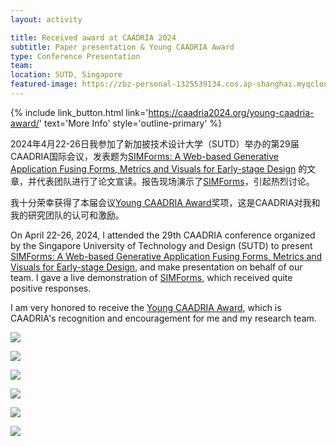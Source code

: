 ```yaml
---
layout: activity

title: Received award at CAADRIA 2024
subtitle: Paper presentation & Young CAADRIA Award
type: Conference Presentation
team:
location: SUTD, Singapore
featured-image: https://zbz-personal-1325539134.cos.ap-shanghai.myqcloud.com/image/Img_0154.JPG
---
```


{% include link_button.html link='https://caadria2024.org/young-caadria-award/' text='More Info'
style='outline-primary' %}

2024年4月22-26日我参加了新加披技术设计大学（SUTD）举办的第29届CAADRIA国际会议，发表题为[SIMForms: A Web-based Generative
Application Fusing Forms, Metrics and Visuals for Early-stage Design](../publications/2024-04-23-simforms)
的文章，并代表团队进行了论文宣读。报告现场演示了[SIMForms](../projects/2023-10-12-simforms)，引起热烈讨论。

我十分荣幸获得了本届会议[Young CAADRIA Award](https://caadria2024.org/young-caadria-award/)奖项，这是CAADRIA对我和我的研究团队的认可和激励。

On April 22-26, 2024, I attended the 29th CAADRIA conference organized by the Singapore University of Technology and
Design (SUTD) to
present [SIMForms: A Web-based Generative Application Fusing Forms, Metrics and Visuals for Early-stage Design](../publications/2024-04-23-simforms),
and make presentation on behalf of our team. I gave a live demonstration of [SIMForms](../projects/2023-10-12-simforms), which received quite positive responses.

I am very honored to receive the [Young CAADRIA Award](https://caadria2024.org/young-caadria-award/), which is CAADRIA's
recognition and encouragement for me and my research team.

![](https://zbz-personal-1325539134.cos.ap-shanghai.myqcloud.com/image/Img_0263_2.JPG)

![](https://zbz-personal-1325539134.cos.ap-shanghai.myqcloud.com/image/1714132671101.jpg)

![](https://zbz-personal-1325539134.cos.ap-shanghai.myqcloud.com/image/Img_0154.JPG)

![](https://zbz-personal-1325539134.cos.ap-shanghai.myqcloud.com/image/20241118165326.png)

![](https://zbz-personal-1325539134.cos.ap-shanghai.myqcloud.com/image/Img_0381.JPG)

![](https://zbz-personal-1325539134.cos.ap-shanghai.myqcloud.com/image/1714132670525.jpg)